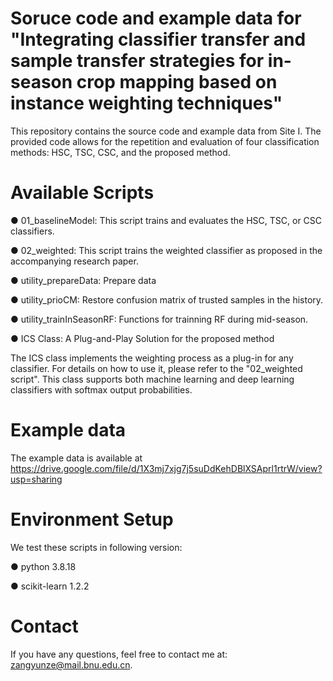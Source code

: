 # Soruce code and example data for "Integrating classifier transfer and sample transfer strategies for in-season crop mapping based on instance weighting techniques"

This repository contains the source code and example data from Site I. The provided code allows for the repetition and evaluation of four classification methods: HSC, TSC, CSC, and the proposed method.

# Available Scripts
● 01_baselineModel: This script trains and evaluates the HSC, TSC, or CSC classifiers.

● 02_weighted: This script trains the weighted classifier as proposed in the accompanying research paper.

● utility_prepareData: Prepare data

● utility_prioCM: Restore confusion matrix of trusted samples in the history. 

● utility_trainInSeasonRF: Functions for trainning RF during mid-season.

● ICS Class: A Plug-and-Play Solution for the proposed method

The ICS class implements the weighting process as a plug-in for any classifier. For details on how to use it, please refer to the "02_weighted script". This class supports both machine learning and deep learning classifiers with softmax output probabilities.

# Example data

The example data is available at https://drive.google.com/file/d/1X3mj7xjg7j5suDdKehDBlXSAprl1rtrW/view?usp=sharing

# Environment Setup
We test these scripts in following version:

●  python 3.8.18

●  scikit-learn 1.2.2

# Contact
If you have any questions, feel free to contact me at: zangyunze@mail.bnu.edu.cn.
